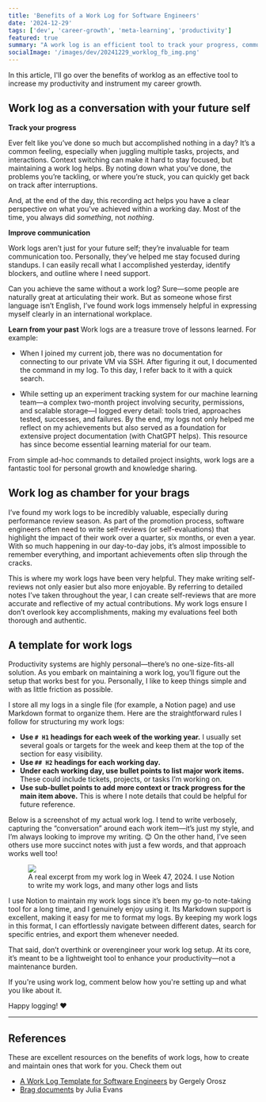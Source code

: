 ```yaml
---
title: 'Benefits of a Work Log for Software Engineers'
date: '2024-12-29'
tags: ['dev', 'career-growth', 'meta-learning', 'productivity']
featured: true
summary: "A work log is an efficient tool to track your progress, communicate more effectively, and gain a deeper understanding of your work. Plus, it serves as a great reference for your future self."
socialImage: '/images/dev/20241229_worklog_fb_img.png'
---
```

In this article, I'll go over the benefits of worklog as an effective tool to increase my productivity and instrument my career growth.

## Work log as a conversation with your future self

**Track your progress**

Ever felt like you’ve done so much but accomplished nothing in a day? It’s a common feeling, especially when juggling multiple tasks, projects, and interactions. Context switching can make it hard to stay focused, but maintaining a work log helps. By noting down what you’ve done, the problems you’re tackling, or where you’re stuck, you can quickly get back on track after interruptions.

And, at the end of the day, this recording act helps you have a clear perspective on what you've achieved within a working day. Most of the time, you always did _something_, not _nothing_.

**Improve communication**

Work logs aren’t just for your future self; they’re invaluable for team communication too. Personally, they’ve helped me stay focused during standups. I can easily recall what I accomplished yesterday, identify blockers, and outline where I need support.

Can you achieve the same without a work log? Sure—some people are naturally great at articulating their work. But as someone whose first language isn’t English, I’ve found work logs immensely helpful in expressing myself clearly in an international workplace.

**Learn from your past**
Work logs are a treasure trove of lessons learned. For example:

* When I joined my current job, there was no documentation for connecting to our private VM via SSH. After figuring it out, I documented the command in my log. To this day, I refer back to it with a quick search.

* While setting up an experiment tracking system for our machine learning team—a complex two-month project involving security, permissions, and scalable storage—I logged every detail: tools tried, approaches tested, successes, and failures. By the end, my logs not only helped me reflect on my achievements but also served as a foundation for extensive project documentation (with ChatGPT helps). This resource has since become essential learning material for our team.

From simple ad-hoc commands to detailed project insights, work logs are a fantastic tool for personal growth and knowledge sharing.

## Work log as chamber for your brags

I’ve found my work logs to be incredibly valuable, especially during performance review season. As part of the promotion process, software engineers often need to write self-reviews (or self-evaluations) that highlight the impact of their work over a quarter, six months, or even a year. With so much happening in our day-to-day jobs, it’s almost impossible to remember everything, and important achievements often slip through the cracks.

This is where my work logs have been very helpful. They make writing self-reviews not only easier but also more enjoyable. By referring to detailed notes I’ve taken throughout the year, I can create self-reviews that are more accurate and reflective of my actual contributions. My work logs ensure I don’t overlook key accomplishments, making my evaluations feel both thorough and authentic.

## A template for work logs

Productivity systems are highly personal—there’s no one-size-fits-all solution. As you embark on maintaining a work log, you’ll figure out the setup that works best for you. Personally, I like to keep things simple and with as little friction as possible.

I store all my logs in a single file (for example, a Notion page) and use Markdown format to organize them. Here are the straightforward rules I follow for structuring my work logs:

* **Use `# H1` headings for each week of the working year.** I usually set several goals or targets for the week and keep them at the top of the section for easy visibility.
* **Use `## H2` headings for each working day.**
* **Under each working day, use bullet points to list major work items.** These could include tickets, projects, or tasks I’m working on.
* **Use sub-bullet points to add more context or track progress for the main item above.** This is where I note details that could be helpful for future reference.

Below is a screenshot of my actual work log. I tend to write verbosely, capturing the “conversation” around each work item—it’s just my style, and I’m always looking to improve my writing. 😊 On the other hand, I’ve seen others use more succinct notes with just a few words, and that approach works well too!

<figure class="figure mx-auto w-full md:w-3/4 p-2 flex flex-col items-center">
  <img src="/images/dev/20241225_worklog_notion_excerpt.png">
  <figcaption class="text-sm font-sans text-gray-600 mt-4">A real excerpt from my work log in Week 47, 2024. I use Notion to write my work logs, and many other logs and lists</figcaption>
</figure>

I use Notion to maintain my work logs since it’s been my go-to note-taking tool for a long time, and I genuinely enjoy using it. Its Markdown support is excellent, making it easy for me to format my logs. By keeping my work logs in this format, I can effortlessly navigate between different dates, search for specific entries, and export them whenever needed.

That said, don’t overthink or overengineer your work log setup. At its core, it’s meant to be a lightweight tool to enhance your productivity—not a maintenance burden.

If you're using work log, comment below how you're setting up and what you like about it.

Happy logging! ❤️

---

## References
These are excellent resources on the benefits of work logs, how to create and maintain ones that work for you. Check them out
* [A Work Log Template for Software Engineers](https://blog.pragmaticengineer.com/work-log-template-for-software-engineers/) by Gergely Orosz
* [Brag documents](https://jvns.ca/blog/brag-documents/) by Julia Evans